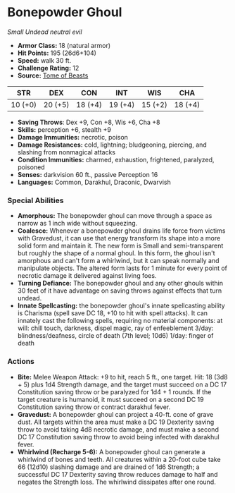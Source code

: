 # Bonepowder Ghoul

*Small* *Undead* *neutral evil*

- **Armor Class:** 18 (natural armor)
- **Hit Points:** 195 (26d6+104)
- **Speed:** walk 30 ft.
- **Challenge Rating:** 12
- **Source:** [Tome of Beasts](https://koboldpress.com/kpstore/product/tome-of-beasts-for-5th-edition-print/)

| STR | DEX | CON | INT | WIS | CHA |
| --- | --- | --- | --- | --- | --- |
| 10 (+0) | 20 (+5) | 18 (+4) | 19 (+4) | 15 (+2) | 18 (+4) |

- **Saving Throws**: Dex +9, Con +8, Wis +6, Cha +8
- **Skills:** perception +6, stealth +9
- **Damage Immunities:** necrotic, poison
- **Damage Resistances:** cold, lightning; bludgeoning, piercing, and slashing from nonmagical attacks
- **Condition Immunities:** charmed, exhaustion, frightened, paralyzed, poisoned
- **Senses:** darkvision 60 ft., passive Perception 16
- **Languages:** Common, Darakhul, Draconic, Dwarvish
### Special Abilities
- **Amorphous:** The bonepowder ghoul can move through a space as narrow as 1 inch wide without squeezing.
- **Coalesce:** Whenever a bonepowder ghoul drains life force from victims with Gravedust, it can use that energy transform its shape into a more solid form and maintain it. The new form is Small and semi-transparent but roughly the shape of a normal ghoul. In this form, the ghoul isn't amorphous and can't form a whirlwind, but it can speak normally and manipulate objects. The altered form lasts for 1 minute for every point of necrotic damage it delivered against living foes.
- **Turning Defiance:** The bonepowder ghoul and any other ghouls within 30 feet of it have advantage on saving throws against effects that turn undead.
- **Innate Spellcasting:** the bonepowder ghoul's innate spellcasting ability is Charisma (spell save DC 18, +10 to hit with spell attacks). It can innately cast the following spells, requiring no material components:  at will: chill touch, darkness, dispel magic, ray of enfeeblement  3/day: blindness/deafness, circle of death (7th level; 10d6)  1/day: finger of death
### Actions
- **Bite:** Melee Weapon Attack: +9 to hit, reach 5 ft., one target. Hit: 18 (3d8 + 5) plus 1d4 Strength damage, and the target must succeed on a DC 17 Constitution saving throw or be paralyzed for 1d4 + 1 rounds. If the target creature is humanoid, it must succeed on a second DC 19 Constitution saving throw or contract darakhul fever.
- **Gravedust:** A bonepowder ghoul can project a 40-ft. cone of grave dust. All targets within the area must make a DC 19 Dexterity saving throw to avoid taking 4d8 necrotic damage, and must make a second DC 17 Constitution saving throw to avoid being infected with darakhul fever.
- **Whirlwind (Recharge 5-6):** A bonepowder ghoul can generate a whirlwind of bones and teeth. All creatures within a 20-foot cube take 66 (12d10) slashing damage and are drained of 1d6 Strength; a successful DC 17 Dexterity saving throw reduces damage to half and negates the Strength loss. The whirlwind dissipates after one round.

